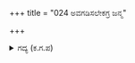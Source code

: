 +++
title = "024 ಅವಗಡಿಸಲೇಕಗ್ರ ಜನ್ಮ"

+++

<details><summary>ಗದ್ಯ (ಕ.ಗ.ಪ) </summary>

24. "ಬಿಲ್ವಿದ್ಯಾಗುರು ದ್ರೋಣನು ಬ್ರಾಹ್ಮಣ ಶ್ರೇಷ್ಠನಲ್ಲವೇ ? ಅವನೇನು ತೋರಿಕೆಯ ಬ್ರಾಹ್ಮಣನೇ ? ಕಡೆಗಣಿಸಿದ್ದೇಕೆ ? ಅವಮಾನ ಮಾಡಿದ್ದೇಕೆ ? ನೀನು ಅವರಿವರ ಬಗ್ಗೆ ಹೇಳುವಂತೆ ಹೇಳುವುದೇ ? ನಿನಗೆ ಆತನು ಗುರುವಲ್ಲವೇ ? ಇವರಿಗೆ ಈ ಮಾತು ಹೊಂದುವುದೇ ? ಶಿವ ಶಿವಾ ಗುರುನಿಂದೆಯನ್ನು ನಾವು ಕೇಳಲಾರೆವು" ಎನ್ನುತ್ತಾ ಸಾತ್ಯಕಿ ಕಿವಿಯನ್ನು ಮುಚ್ಚಿಕೊಂಡನು.
</details>
